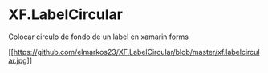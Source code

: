 # XF.LabelCircular
 Colocar circulo de fondo de un label en xamarin forms
 
 [[https://github.com/elmarkos23/XF.LabelCircular/blob/master/xf.labelcircular.jpg]]
